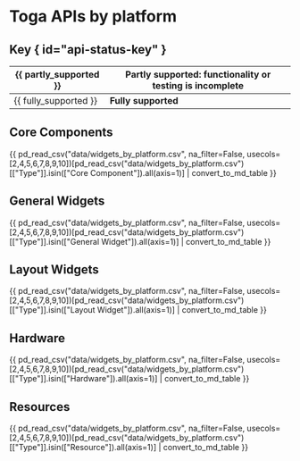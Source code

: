 # Toga APIs by platform

## Key  { id="api-status-key" }

| {{ partly_supported }} | Partly supported: functionality or testing is incomplete |
|------------------------|----|
| {{ fully_supported }}  | **Fully supported** |

## Core Components

{{ pd_read_csv("data/widgets_by_platform.csv", na_filter=False, usecols=[2,4,5,6,7,8,9,10])[pd_read_csv("data/widgets_by_platform.csv")[["Type"]].isin(["Core Component"]).all(axis=1)] | convert_to_md_table }}

## General Widgets

{{ pd_read_csv("data/widgets_by_platform.csv", na_filter=False, usecols=[2,4,5,6,7,8,9,10])[pd_read_csv("data/widgets_by_platform.csv")[["Type"]].isin(["General Widget"]).all(axis=1)] | convert_to_md_table }}

## Layout Widgets

{{ pd_read_csv("data/widgets_by_platform.csv", na_filter=False, usecols=[2,4,5,6,7,8,9,10])[pd_read_csv("data/widgets_by_platform.csv")[["Type"]].isin(["Layout Widget"]).all(axis=1)] | convert_to_md_table }}

## Hardware

{{ pd_read_csv("data/widgets_by_platform.csv", na_filter=False, usecols=[2,4,5,6,7,8,9,10])[pd_read_csv("data/widgets_by_platform.csv")[["Type"]].isin(["Hardware"]).all(axis=1)] | convert_to_md_table }}

## Resources

{{ pd_read_csv("data/widgets_by_platform.csv", na_filter=False, usecols=[2,4,5,6,7,8,9,10])[pd_read_csv("data/widgets_by_platform.csv")[["Type"]].isin(["Resource"]).all(axis=1)] | convert_to_md_table }}

